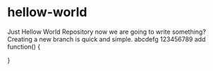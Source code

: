 # hellow-world
Just Hellow World Repository
now we are going to write something?
Creating a new branch is quick and simple.
abcdefg
123456789
add function() {

}
